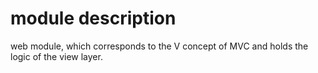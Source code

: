 # module description
web module, which corresponds to the V concept of MVC and holds the logic of the view layer.
